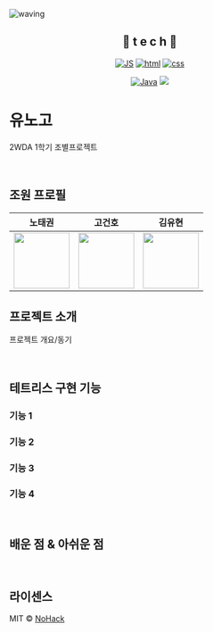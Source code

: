 <!-- # Team_6
![header](https://capsule-render.vercel.app/api?type=Cylinder&color=auto&height=300&section=header&text=6조%20프로젝트&fontSize=90&desc=6조%20조원:%20노태권,%20고건호,%20김유현&descAlignY=70)
Team 6 Project -->


<!--
**Joowon0220/Joowon0220** is a ✨ _special_ ✨ repository because its `README.md` (this file) appears on your GitHub profile.
Here are some ideas to get you started:
- 🔭 I’m currently working on ...
- 🌱 I’m currently learning ...
- 👯 I’m looking to collaborate on ...
- 🤔 I’m looking for help with ...
- 💬 Ask me about ...
- 📫 How to reach me: ...
- 😄 Pronouns: ...
- ⚡ Fun fact: ...
-->

![waving](https://capsule-render.vercel.app/api?type=waving&height=200&text=YOUKNOWGO&nbsp;dd!&fontAlign=80&fontAlignY=40&color=gradient)

<div align=center>

## 📒 t e c h 📒


[![JS](https://img.shields.io/badge/JavaScript-F7DF1E?style=flat-square&logo=JavaScript&logoColor=black)](https://github.com/Joowon0220/TODO-List) [![html](https://img.shields.io/badge/Html-E34F26?style=flat-square&logo=Html5&logoColor=white)](https://github.com/Joowon0220/fullPage) [![css](https://img.shields.io/badge/CSS-1572B6?style=flat-square&logo=CSS3&logoColor=white)](https://github.com/Joowon0220/fullPage) 
<br>

[![Java](https://img.shields.io/badge/Java-007396?style=flat-square&logo=Java&logoColor=white)](https://github.com/Joowon0220/weather)
  <img src="https://img.shields.io/badge/Python-3776AB?style=flat-square&logo=Python&logoColor=white"/>
<br>



</div>



# 유노고

2WDA 1학기 조별프로젝트

<br/>

## 조원 프로필

| 노태권 | 고건호 |  김유현   | 
| :--------: | :--------: | :------: | 
|   <img src="https://user-images.githubusercontent.com/83055700/172781543-1af04f67-6279-4bf3-8915-b0784ff2bc64.png" width="100" height="100">    |   <img src="https://user-images.githubusercontent.com/83055700/172781024-cc8a96a2-df7f-43b2-abcf-96fcc83bd4a0.png" width="100" height="100" >   | <a href="https://github.com/yuhyeon99/react-github-pages"><img src="https://user-images.githubusercontent.com/83055700/172781721-680f71e0-56b2-4bde-a103-a865b009b3f1.png" width="100" height="100" > </a>  | 


## 프로젝트 소개

<p align="justify">
프로젝트 개요/동기
</p>

<p align="center">

</p>



<br>

## 테트리스 구현 기능

### 기능 1

### 기능 2

### 기능 3

### 기능 4

<br>

## 배운 점 & 아쉬운 점

<p align="justify">

</p>

<br>

## 라이센스

MIT &copy; [NoHack](mailto:lbjp114@gmail.com)

<!-- Stack Icon Refernces -->

[js]: /images/stack/javascript.svg
[ts]: /images/stack/typescript.svg
[react]: /images/stack/react.svg
[node]: /images/stack/node.svg
